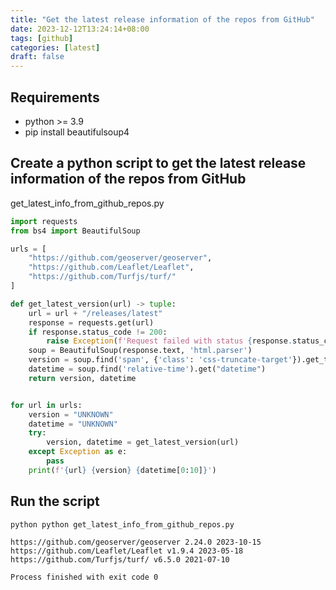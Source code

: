 ```yaml
---
title: "Get the latest release information of the repos from GitHub"
date: 2023-12-12T13:24:14+08:00
tags: [github]
categories: [latest]
draft: false
---
```


## Requirements

* python >= 3.9
* pip install beautifulsoup4

## Create a python script to get the latest release information of the repos from GitHub

get_latest_info_from_github_repos.py

```python
import requests
from bs4 import BeautifulSoup

urls = [
    "https://github.com/geoserver/geoserver",
    "https://github.com/Leaflet/Leaflet",
    "https://github.com/Turfjs/turf/"
]

def get_latest_version(url) -> tuple:
    url = url + "/releases/latest"
    response = requests.get(url)
    if response.status_code != 200:
        raise Exception(f'Request failed with status {response.status_code}')
    soup = BeautifulSoup(response.text, 'html.parser')
    version = soup.find('span', {'class': 'css-truncate-target'}).get_text(strip=True)
    datetime = soup.find('relative-time').get("datetime")
    return version, datetime


for url in urls:
    version = "UNKNOWN"
    datetime = "UNKNOWN"
    try:
        version, datetime = get_latest_version(url)
    except Exception as e:
        pass
    print(f'{url} {version} {datetime[0:10]}')
```

## Run the script

```shell
python python get_latest_info_from_github_repos.py
 
https://github.com/geoserver/geoserver 2.24.0 2023-10-15
https://github.com/Leaflet/Leaflet v1.9.4 2023-05-18
https://github.com/Turfjs/turf/ v6.5.0 2021-07-10

Process finished with exit code 0
```